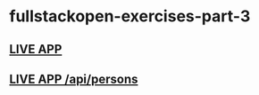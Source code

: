 # fullstackopen-exercises-part-3

## [LIVE APP ](https://blue-lake-9016.fly.dev/)

## [LIVE APP /api/persons](https://blue-lake-9016.fly.dev/api/persons)
